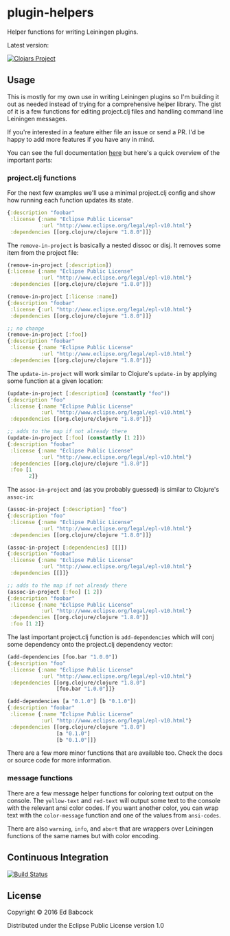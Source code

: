 # plugin-helpers

Helper functions for writing Leiningen plugins.

Latest version:

[![Clojars Project](https://img.shields.io/clojars/v/com.greenyouse/plugin-helpers.svg)](https://clojars.org/com.greenyouse/plugin-helpers)

## Usage

This is mostly for my own use in writing Leiningen plugins so I'm
building it out as needed instead of trying for a comprehensive helper
library. The gist of it is a few functions for editing project.clj
files and handling command line Leiningen messages.

If you're interested in a feature either file an issue or send a PR. I'd
be happy to add more features if you have any in mind. 

You can see the full documentation
[here](http://greenyouse.github.io/plugin-helpers/index.html) but here's
a quick overview of the important parts:


### project.clj functions

For the next few examples we'll use a minimal project.clj config and
show how running each function updates its state.

```clj
{:description "foobar"
 :license {:name "Eclipse Public License"
           :url "http://www.eclipse.org/legal/epl-v10.html"}
 :dependencies [[org.clojure/clojure "1.8.0"]]}
```

The `remove-in-project` is basically a nested dissoc or disj. It removes
some item from the project file:

```clj
(remove-in-project [:description])
{:license {:name "Eclipse Public License"
           :url "http://www.eclipse.org/legal/epl-v10.html"}
 :dependencies [[org.clojure/clojure "1.8.0"]]} 

(remove-in-project [:license :name])
{:description "foobar"
 :license {:url "http://www.eclipse.org/legal/epl-v10.html"}
 :dependencies [[org.clojure/clojure "1.8.0"]]}

;; no change
(remove-in-project [:foo])
{:description "foobar"
 :license {:name "Eclipse Public License"
           :url "http://www.eclipse.org/legal/epl-v10.html"}
 :dependencies [[org.clojure/clojure "1.8.0"]]}
```

The `update-in-project` will work similar to Clojure's `update-in` by
applying some function at a given location:
```clj
(update-in-project [:description] (constantly "foo"))
{:description "foo"
 :license {:name "Eclipse Public License"
           :url "http://www.eclipse.org/legal/epl-v10.html"}
 :dependencies [[org.clojure/clojure "1.8.0"]]} 

;; adds to the map if not already there
(update-in-project [:foo] (constantly [1 2]))
{:description "foobar"
 :license {:name "Eclipse Public License"
           :url "http://www.eclipse.org/legal/epl-v10.html"}
 :dependencies [[org.clojure/clojure "1.8.0"]]
 :foo [1
       2]}
```

The `assoc-in-project` and (as you probably guessed) is similar to
Clojure's `assoc-in`: 

```clj
(assoc-in-project [:description] "foo")
{:description "foo"
 :license {:name "Eclipse Public License"
           :url "http://www.eclipse.org/legal/epl-v10.html"}
 :dependencies [[org.clojure/clojure "1.8.0"]]} 

(assoc-in-project [:dependencies] [[]])
{:description "foobar"
 :license {:name "Eclipse Public License"
           :url "http://www.eclipse.org/legal/epl-v10.html"}
 :dependencies [[]]}

;; adds to the map if not already there
(assoc-in-project [:foo] [1 2])
{:description "foobar"
 :license {:name "Eclipse Public License"
           :url "http://www.eclipse.org/legal/epl-v10.html"}
 :dependencies [[org.clojure/clojure "1.8.0"]]
 :foo [1 2]}
```

The last important project.clj function is `add-dependencies` which will
conj some dependency onto the project.clj dependency vector:

```clj
(add-dependencies [foo.bar "1.0.0"])
{:description "foo"
 :license {:name "Eclipse Public License"
           :url "http://www.eclipse.org/legal/epl-v10.html"}
 :dependencies [[org.clojure/clojure "1.8.0"]
                [foo.bar "1.0.0"]]}

(add-dependencies [a "0.1.0"] [b "0.1.0"])
{:description "foobar"
 :license {:name "Eclipse Public License"
           :url "http://www.eclipse.org/legal/epl-v10.html"}
 :dependencies [[org.clojure/clojure "1.8.0"]
                [a "0.1.0"]
                [b "0.1.0"]]}
```

There are a few more minor functions that are available too. Check the
docs or source code for more information.


### message functions

There are a few message helper functions for coloring text output on the
console. The `yellow-text` and `red-text` will output some text to the
console with the relevant ansi color codes. If you want another color,
you can wrap text with the `color-message` function and one of the
values from `ansi-codes`. 

There are also `warning`, `info`, and `abort` that are wrappers over
Leiningen functions of the same names but with color encoding.


## Continuous Integration
[![Build Status](https://travis-ci.org/greenyouse/plugin-helpers.svg?branch=master)](https://travis-ci.org/greenyouse/plugin-helpers)


## License

Copyright © 2016 Ed Babcock

Distributed under the Eclipse Public License version 1.0
